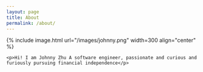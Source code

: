 ```yaml
---
layout: page
title: About
permalink: /about/
---
```


<!-- {% include image.html url="/images/johnny.png" caption="Hi! I am Johnny Zhu A software engineer, passionate and curious to learn new technologies" width=300 align="right" %} -->

{% include image.html url="/images/johnny.png"  width=300 align="center" %}

<div style="clear: left;">

    <p>Hi! I am Johnny Zhu A software engineer, passionate and curious and furiously pursuing financial independence</p>
</div>